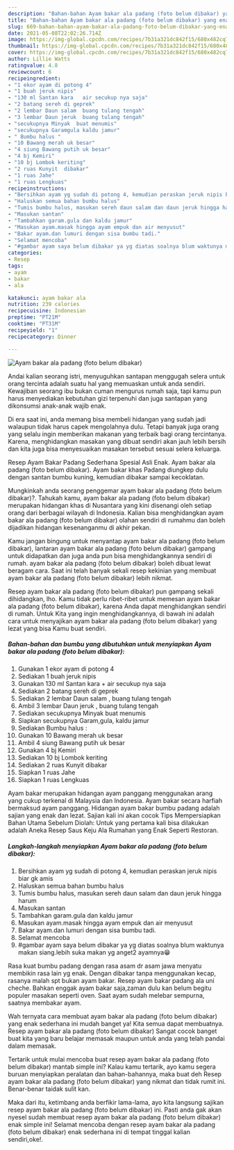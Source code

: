 ```yaml
---
description: "Bahan-bahan Ayam bakar ala padang (foto belum dibakar) yang enak Untuk Jualan"
title: "Bahan-bahan Ayam bakar ala padang (foto belum dibakar) yang enak Untuk Jualan"
slug: 669-bahan-bahan-ayam-bakar-ala-padang-foto-belum-dibakar-yang-enak-untuk-jualan
date: 2021-05-08T22:02:26.714Z
image: https://img-global.cpcdn.com/recipes/7b31a321dc842f15/680x482cq70/ayam-bakar-ala-padang-foto-belum-dibakar-foto-resep-utama.jpg
thumbnail: https://img-global.cpcdn.com/recipes/7b31a321dc842f15/680x482cq70/ayam-bakar-ala-padang-foto-belum-dibakar-foto-resep-utama.jpg
cover: https://img-global.cpcdn.com/recipes/7b31a321dc842f15/680x482cq70/ayam-bakar-ala-padang-foto-belum-dibakar-foto-resep-utama.jpg
author: Lillie Watts
ratingvalue: 4.8
reviewcount: 6
recipeingredient:
- "1 ekor ayam di potong 4"
- "1 buah jeruk nipis"
- "130 ml Santan kara   air secukup nya saja"
- "2 batang sereh di geprek"
- "2 lembar Daun salam  buang tulang tengah"
- "3 lembar Daun jeruk  buang tulang tengah"
- "secukupnya Minyak  buat menumis"
- "secukupnya Garamgula kaldu jamur"
- " Bumbu halus "
- "10 Bawang merah uk besar"
- "4 siung Bawang putih uk besar"
- "4 bj Kemiri"
- "10 bj Lombok keriting"
- "2 ruas Kunyit  dibakar"
- "1 ruas Jahe"
- "1 ruas Lengkuas"
recipeinstructions:
- "Bersihkan ayam yg sudah di potong 4, kemudian peraskan jeruk nipis biar gk amis"
- "Haluskan semua bahan bumbu halus"
- "Tumis bumbu halus, masukan sereh daun salam dan daun jeruk hingga harum"
- "Masukan santan"
- "Tambahkan garam.gula dan kaldu jamur"
- "Masukan ayam.masak hingga ayam empuk dan air menyusut"
- "Bakar ayam.dan lumuri dengan sisa bumbu tadi."
- "Selamat mencoba"
- "#gambar ayam saya belum dibakar ya yg diatas soalnya blum waktunya makan siang.lebih suka makan yg anget2 ayamnya😁"
categories:
- Resep
tags:
- ayam
- bakar
- ala

katakunci: ayam bakar ala 
nutrition: 239 calories
recipecuisine: Indonesian
preptime: "PT21M"
cooktime: "PT31M"
recipeyield: "1"
recipecategory: Dinner

---
```



![Ayam bakar ala padang (foto belum dibakar)](https://img-global.cpcdn.com/recipes/7b31a321dc842f15/680x482cq70/ayam-bakar-ala-padang-foto-belum-dibakar-foto-resep-utama.jpg)

Andai kalian seorang istri, menyuguhkan santapan menggugah selera untuk orang tercinta adalah suatu hal yang memuaskan untuk anda sendiri. Kewajiban seorang ibu bukan cuman mengurus rumah saja, tapi kamu pun harus menyediakan kebutuhan gizi terpenuhi dan juga santapan yang dikonsumsi anak-anak wajib enak.

Di era  saat ini, anda memang bisa membeli hidangan yang sudah jadi walaupun tidak harus capek mengolahnya dulu. Tetapi banyak juga orang yang selalu ingin memberikan makanan yang terbaik bagi orang tercintanya. Karena, menghidangkan masakan yang dibuat sendiri akan jauh lebih bersih dan kita juga bisa menyesuaikan masakan tersebut sesuai selera keluarga. 

Resep Ayam Bakar Padang Sederhana Spesial Asli Enak. Ayam bakar ala padang (foto belum dibakar). Ayam bakar khas Padang diungkep dulu dengan santan bumbu kuning, kemudian dibakar sampai kecoklatan.

Mungkinkah anda seorang penggemar ayam bakar ala padang (foto belum dibakar)?. Tahukah kamu, ayam bakar ala padang (foto belum dibakar) merupakan hidangan khas di Nusantara yang kini disenangi oleh setiap orang dari berbagai wilayah di Indonesia. Kalian bisa menghidangkan ayam bakar ala padang (foto belum dibakar) olahan sendiri di rumahmu dan boleh dijadikan hidangan kesenanganmu di akhir pekan.

Kamu jangan bingung untuk menyantap ayam bakar ala padang (foto belum dibakar), lantaran ayam bakar ala padang (foto belum dibakar) gampang untuk didapatkan dan juga anda pun bisa menghidangkannya sendiri di rumah. ayam bakar ala padang (foto belum dibakar) boleh dibuat lewat beragam cara. Saat ini telah banyak sekali resep kekinian yang membuat ayam bakar ala padang (foto belum dibakar) lebih nikmat.

Resep ayam bakar ala padang (foto belum dibakar) pun gampang sekali dihidangkan, lho. Kamu tidak perlu ribet-ribet untuk memesan ayam bakar ala padang (foto belum dibakar), karena Anda dapat menghidangkan sendiri di rumah. Untuk Kita yang ingin menghidangkannya, di bawah ini adalah cara untuk menyajikan ayam bakar ala padang (foto belum dibakar) yang lezat yang bisa Kamu buat sendiri.

<!--inarticleads1-->

##### Bahan-bahan dan bumbu yang dibutuhkan untuk menyiapkan Ayam bakar ala padang (foto belum dibakar):

1. Gunakan 1 ekor ayam di potong 4
1. Sediakan 1 buah jeruk nipis
1. Gunakan 130 ml Santan kara  + air secukup nya saja
1. Sediakan 2 batang sereh di geprek
1. Sediakan 2 lembar Daun salam , buang tulang tengah
1. Ambil 3 lembar Daun jeruk , buang tulang tengah
1. Sediakan secukupnya Minyak  buat menumis
1. Siapkan secukupnya Garam,gula, kaldu jamur
1. Sediakan  Bumbu halus :
1. Gunakan 10 Bawang merah uk besar
1. Ambil 4 siung Bawang putih uk besar
1. Gunakan 4 bj Kemiri
1. Sediakan 10 bj Lombok keriting
1. Sediakan 2 ruas Kunyit  dibakar
1. Siapkan 1 ruas Jahe
1. Siapkan 1 ruas Lengkuas


Ayam bakar merupakan hidangan ayam panggang menggunakan arang yang cukup terkenal di Malaysia dan Indonesia. Ayam bakar secara harfiah bermaksud ayam panggang. Hidangan ayam bakar bumbu padang adalah sajian yang enak dan lezat. Sajian kali ini akan cocok Tips Mempersiapkan Bahan Utama Sebelum Diolah: Untuk yang pertama kali bisa dilakukan adalah Aneka Resep Saus Keju Ala Rumahan yang Enak Seperti Restoran. 

<!--inarticleads2-->

##### Langkah-langkah menyiapkan Ayam bakar ala padang (foto belum dibakar):

1. Bersihkan ayam yg sudah di potong 4, kemudian peraskan jeruk nipis biar gk amis
1. Haluskan semua bahan bumbu halus
1. Tumis bumbu halus, masukan sereh daun salam dan daun jeruk hingga harum
1. Masukan santan
1. Tambahkan garam.gula dan kaldu jamur
1. Masukan ayam.masak hingga ayam empuk dan air menyusut
1. Bakar ayam.dan lumuri dengan sisa bumbu tadi.
1. Selamat mencoba
1. #gambar ayam saya belum dibakar ya yg diatas soalnya blum waktunya makan siang.lebih suka makan yg anget2 ayamnya😁


Rasa kuat bumbu padang dengan rasa asam dr asam jawa menyatu membikin rasa lain yg enak. Dengan dibakar tanpa menggunakan kecap, rasanya malah spt bukan ayam bakar. Resep ayam bakar padang ala uni cheche. Bahkan enggak ayam bakar saja,zaman dulu kan belum begitu populer masakan seperti oven. Saat ayam sudah melebar sempurna, saatnya membakar ayam. 

Wah ternyata cara membuat ayam bakar ala padang (foto belum dibakar) yang enak sederhana ini mudah banget ya! Kita semua dapat membuatnya. Resep ayam bakar ala padang (foto belum dibakar) Sangat cocok banget buat kita yang baru belajar memasak maupun untuk anda yang telah pandai dalam memasak.

Tertarik untuk mulai mencoba buat resep ayam bakar ala padang (foto belum dibakar) mantab simple ini? Kalau kamu tertarik, ayo kamu segera buruan menyiapkan peralatan dan bahan-bahannya, maka buat deh Resep ayam bakar ala padang (foto belum dibakar) yang nikmat dan tidak rumit ini. Benar-benar taidak sulit kan. 

Maka dari itu, ketimbang anda berfikir lama-lama, ayo kita langsung sajikan resep ayam bakar ala padang (foto belum dibakar) ini. Pasti anda gak akan nyesel sudah membuat resep ayam bakar ala padang (foto belum dibakar) enak simple ini! Selamat mencoba dengan resep ayam bakar ala padang (foto belum dibakar) enak sederhana ini di tempat tinggal kalian sendiri,oke!.

